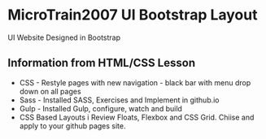 # MicroTrain2007 UI Bootstrap Layout
UI Website Designed in Bootstrap

## Information from HTML/CSS Lesson
* CSS - Restyle pages with new navigation - black bar with menu drop down on all pages
* Sass - Installed SASS, Exercises and Implement in github.io
* Gulp - Installed Gulp, configure, watch and build
* CSS Based Layouts i Review Floats, Flexbox and CSS Grid. Chiise and apply to your github pages site.
